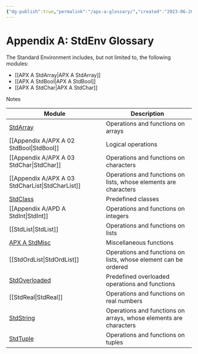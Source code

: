 ```yaml
---
{"dg-publish":true,"permalink":"/apx-a-glossary/","created":"2023-06-20T23:37:36.387+07:00","updated":"2023-07-24T23:17:47.178+07:00"}
---
```



# Appendix A: StdEnv Glossary

The Standard Environment includes, but not limited to, the following modules:
- [[APX A StdArray\|APX A StdArray]]
- [[APX A StdBool\|APX A StdBool]]
- [[APX A StdChar\|APX A StdChar]]

Notes 

| Module                                         | Description                                                       |
| ---------------------------------------------- | ----------------------------------------------------------------- |
| [StdArray](APX%20A%20StdArray.md)           | Operations and functions on arrays                                |
| [[Appendix A/APX A 02 StdBool\|StdBool]]                | Logical operations                                                |
| [[Appendix A/APX A 03 StdChar\|StdChar]]                | Operations and functions on characters                            |
| [[Appendix A/APX A 03 StdCharList\|StdCharList]]        | Operations and functions on lists, whose elements are characters  |
| [StdClass](APX%20A%20StdClass.md)           | Predefined classes                                                |
| [[Appendix A/APD A StdInt\|StdInt]]                  | Operations and functions on integers                              |
| [[StdList\|StdList]]                | Operations and functions on lists                                 |
| [APX A StdMisc](APX%20A%20StdMisc.md)             | Miscellaneous functions                                           |
| [[StdOrdList\|StdOrdList]]          | Operations and functions on lists, whose element can be ordered   |
| [StdOverloaded](APX%20A%20StdOverloaded.md) | Predefined overloaded operations and functions                    |
| [[StdReal\|StdReal]]                | Operations and functions on real numbers                          |
| [StdString](APX%20A%20StdString.md)         | Operations and functions on arrays, whose elements are characters |
| [StdTuple](APX%20A%20StdTuple.md)           | Operations and functions on tuples                                |